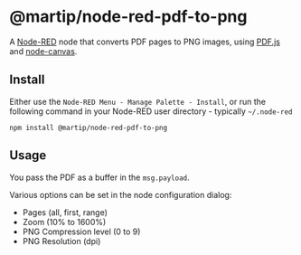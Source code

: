 # @martip/node-red-pdf-to-png

A [Node-RED](https://nodered.org/) node that converts PDF pages to PNG images, using [PDF.js](https://mozilla.github.io/pdf.js/) and [node-canvas](https://github.com/Automattic/node-canvas).

## Install

Either use the `Node-RED Menu - Manage Palette - Install`, or run the following command in your Node-RED user directory - typically `~/.node-red`

    npm install @martip/node-red-pdf-to-png

## Usage

You pass the PDF as a buffer in the `msg.payload`.

Various options can be set in the node configuration dialog:

* Pages (all, first, range)
* Zoom (10% to 1600%)
* PNG Compression level (0 to 9)
* PNG Resolution (dpi)